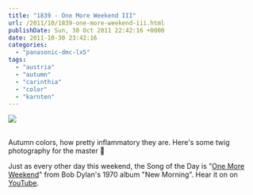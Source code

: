 ```yaml
---
title: "1839 - One More Weekend III"
url: /2011/10/1839-one-more-weekend-iii.html
publishDate: Sun, 30 Oct 2011 22:42:16 +0000
date: 2011-10-30 23:42:16
categories: 
  - "panasonic-dmc-lx5"
tags: 
  - "austria"
  - "autumn"
  - "carinthia"
  - "color"
  - "karnten"
---
```

<div class="container">
<div class="center"><a target="_blank" href="https://d25zfm9zpd7gm5.cloudfront.net/1200x1200/2011/20111028_170144_ps.jpg"><img src="https://d25zfm9zpd7gm5.cloudfront.net/0600x0600/2011/20111028_170144_ps.jpg" /></a></div>
</div>
<br />

Autumn colors, how pretty inflammatory they are. Here's some twig photography for the master 🙂

 Just as every other day this weekend, the Song of the Day is "<a href="http://www.lyricsmode.com/lyrics/b/bob_dylan/one_more_weekend.html" target="_blank">One More Weekend</a>" from Bob Dylan's 1970 album "New Morning". Hear it on on <a href="http://www.youtube.com/watch?v=UKqp1kx6Jdc" target="_blank">YouTube</a>.
